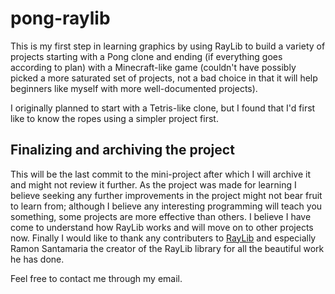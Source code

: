 # pong-raylib
This is my first step in learning graphics by using RayLib to build a variety of projects starting with a Pong clone and ending (if everything goes according to plan) with a Minecraft-like game (couldn't have possibly picked a more saturated set of projects, not a bad choice in that it will help beginners like myself with more well-documented projects).

I originally planned to start with a Tetris-like clone, but I found that I'd first like to know the ropes using a simpler project first.

## Finalizing and archiving the project
This will be the last commit to the mini-project after which I will archive it and might not review it further. As the project was made for learning I believe seeking any further improvements in the project might not bear fruit to learn from; although I believe any interesting programming will teach you something, some projects are more effective than others. I believe I have come to understand how RayLib works and will move on to other projects now. Finally I would like to thank any contributers to [RayLib](https://github.com/raysan5/raylib) and especially Ramon Santamaria the creator of the RayLib library for all the beautiful work he has done.

Feel free to contact me through my email.
